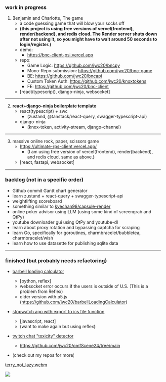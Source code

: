 ### work in progress

1. Benjamin and Charlotte, The game
    - a code guessing game that will blow your socks off
    - **(this project is using free versions of vercel(frontend), render(backend), and redis cloud. The Render server shuts down after not using it, so you might have to wait around 50 seconds to login/register.)**
    - demo:
      - https://bnc-client-psi.vercel.app
    - repo:
      - Game Logic: https://github.com/jwc20/bncpy
      - Mono-Repo submission: https://github.com/jwc20/bnc-game
      - BE: https://github.com/jwc20/bncapi
      - Custom Token Auth: https://github.com/jwc20/knoxtokens
      - FE: https://github.com/jwc20/bnc-client
    - [react(typescript), django-ninja, websocket]
  
---

2. **react+django-ninja boilerplate template**
    - react(typescript) + swc
        - (zustand, @tanstack/react-query, swagger-typescript-api)
    - django-ninja
        - (knox-token, activity-stream, django-channel)

---

3. massive online rock, paper, scissors game
    - https://ultimate-rps-client.vercel.app/
      - (I am using free version of vercel(frontend), render(backend), and redis cloud. same as above.)
    - [react, fastapi, websocket]

---

### backlog (not in a specific order)

- Github commit Gantt chart generator
- learn zustand + react-query + swagger-typescript-api
- weightlifting scoreboard
- something similar to [kyechan99/capsule-render](https://github.com/kyechan99/capsule-render)
- online poker advisor using LLM (using some kind of screengrab and QtPy)
- youtube downloader gui using QtPy and youtube-dl
- learn about proxy rotation and bypassing captcha for scraping
- learn Go, specifically for goroutines, charmbracelet/bubbletea, charmbracelet/wish
- learn how to use datasette for publishing sqlite data

---

### finished (but probably needs refactoring)

- [barbell loading calculator](https://blc-reflex-gold-moon.reflex.run/)
  - [python, reflex]
  - websocket error occurs if the users is outside of U.S. (This is a problem from Reflex)
  - older version with p5.js (https://github.com/jwc20/barbellLoadingCalculator)
    
- [stopwatch app with export to ics file function](https://inspiring-cupcake-f443e6.netlify.app/)
  - [javascript, react]
  - (want to make again but using reflex)

- [twitch chat "toxicity" detector](https://omf-scene24.vercel.app/wsTest)
  - https://github.com/jwc20/omfScene24/tree/main 
- (check out my repos for more)


[terry_not_lazy.webm](https://github.com/user-attachments/assets/da3f0838-b80c-4ccb-baa2-889d24dabc27)

![](https://hit.yhype.me/github/profile?account_id=99288419)
